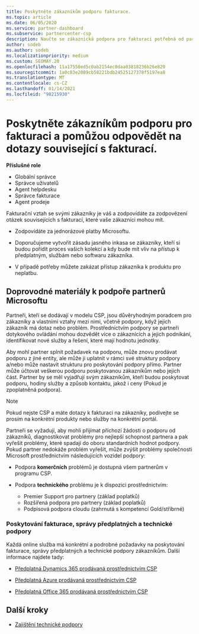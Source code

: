 ```yaml
---
title: Poskytněte zákazníkům podporu fakturace.
ms.topic: article
ms.date: 06/05/2020
ms.service: partner-dashboard
ms.subservice: partnercenter-csp
description: Naučte se zákaznická podpora pro fakturaci potřebná od partnerů programu CSP. Patří sem i vlastnící fakturační vztah zákazníka a odpovědi na otázky ohledně fakturace.
author: sodeb
ms.author: sodeb
ms.localizationpriority: medium
ms.custom: SEOMAY.20
ms.openlocfilehash: 11a17550ed5c0ab2154ec0daa03818236b26e820
ms.sourcegitcommit: 1a0c83e2089cb58221bdb24525127378f5197ea8
ms.translationtype: MT
ms.contentlocale: cs-CZ
ms.lasthandoff: 01/14/2021
ms.locfileid: "98215930"
---
```

# <a name="provide-billing-support-for-your-customers-and-help-answer-their-billing-questions"></a>Poskytněte zákazníkům podporu pro fakturaci a pomůžou odpovědět na dotazy související s fakturací.


**Příslušné role**

- Globální správce
- Správce uživatelů
- Agent helpdesku
- Správce fakturace
- Agent prodeje

Fakturační vztah se svými zákazníky je váš a zodpovídáte za zodpovězení otázek souvisejících s fakturací, které vaše zákazníci mohou mít.

- Zodpovídáte za jednorázové platby Microsoftu.

- Doporučujeme vytvořit zásadu jasného inkasa se zákazníky, kteří si budou pořídit proces vašich kolekcí a kdy bude mít vliv na přístup k předplatným, službám nebo softwaru zákazníka.

- V případě potřeby můžete zakázat přístup zákazníka k produktu pro neplatbu.

## <a name="microsoft-partner-support-guidance"></a>Doprovodné materiály k podpoře partnerů Microsoftu

Partneři, kteří se dodávají v modelu CSP, jsou důvěryhodným poradcem pro zákazníky a vlastními vztahy mezi nimi, včetně podpory, když jejich zákazník má dotaz nebo problém. Prostřednictvím podpory se partneři dotykového ovládání mohou dozvědět více o zákaznících a jejich podnikání, identifikovat nové služby a řešení, které mají hodnotu jednotky.

Aby mohl partner splnit požadavek na podporu, může znovu prodávat podporu z jiné entity, ale může ji uplatnit v rámci své struktury podpory a/nebo může nastavit strukturu pro poskytování podpory přímo.  Partner může účtovat veškerou podporu poskytovanou zákazníkům nebo jejich část. Partner by se měl vyjadřují svým zákazníkům, kteří budou poskytovat podporu, hodiny služby a způsob kontaktu, jakož i ceny (Pokud je zpoplatněná podpora). 

>[!Note]
>Pokud nejste CSP a máte dotazy k fakturaci na zákazníky, podívejte se prosím na konkrétní produkty nebo služby na konkrétní portál.

Partneři se vyžadují, aby mohli přijímat příchozí žádosti o podporu od zákazníků, diagnostikovat problémy pro nejlepší schopnost partnera a pak vyřešit problémy, které spadají do oboru standardních hodnot podpory. Pokud partner nedokáže problém vyřešit, může zvýšit problémy společnosti Microsoft prostřednictvím následujících vozidel podpory:

- Podpora **komerčních** problémů je dostupná všem partnerům v programu CSP.

- Podpora **technického** problému je k dispozici prostřednictvím:

  - Premier Support pro partnery (základ poplatků)
  - Rozšířená podpora pro partnery (základ poplatků)
  - Podpisová podpora cloudu (zahrnutá s kompetencí Gold/stříbrné)

### <a name="providing-billing-subscription-management-and-technical-support"></a>Poskytování fakturace, správy předplatných a technické podpory 

Každá online služba má konkrétní a podrobné požadavky na poskytování fakturace, správy předplatných a technické podpory zákazníkům. Další informace najdete tady:

- [Předplatná Dynamics 365 prodávaná prostřednictvím CSP](https://www.microsoftpartnercommunity.com/t5/CSP/Microsoft-Partner-Support-Guidance/m-p/5262#M30)

- [Předplatná Azure prodávaná prostřednictvím CSP](https://www.microsoftpartnercommunity.com/t5/CSP/Microsoft-Partner-Support-Guidance/m-p/5263#M31)

- [Předplatná Office 365 prodávaná prostřednictvím CSP](https://www.microsoftpartnercommunity.com/t5/CSP/Microsoft-Partner-Support-Guidance/m-p/5264#M32)
 
## <a name="next-steps"></a>Další kroky

- [Zajištění technické podpory](provide-technical-support.md)